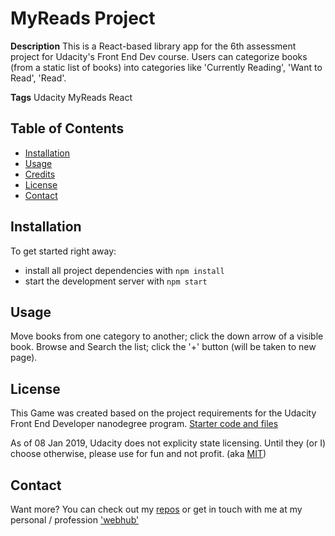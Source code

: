 # MyReads Project

**Description**
This is a React-based library app for the 6th assessment project for Udacity's Front End Dev course. Users can categorize books (from a static list of books) into categories like 'Currently Reading', 'Want to Read', 'Read'.

**Tags**
Udacity MyReads React

## Table of Contents

* [Installation](#installation)
* [Usage](#usage)
* [Credits](#credits)
* [License](#license)
* [Contact](#contact)


## Installation

To get started right away:

* install all project dependencies with `npm install`
* start the development server with `npm start`


## Usage

Move books from one category to another; click the down arrow of a visible book.
Browse and Search the list; click the '+' button (will be taken to new page).


## License

This Game was created based on the project requirements for the Udacity Front End Developer nanodegree program. [Starter code and files](https://github.com/udacity/reactnd-project-myreads-starter)

As of 08 Jan 2019, Udacity does not explicity state licensing. Until they (or I) choose otherwise, please use for fun and not profit. (aka [MIT](https://github.com/terribedore/reactnd-project-myreads-starter/blob/master/LICENSE.md))


## Contact

Want more? You can check out my [repos](https://github.com/terribedore?tab=repositories) or get in touch with me at
my personal / profession ['webhub'](https://terribedore.com)
